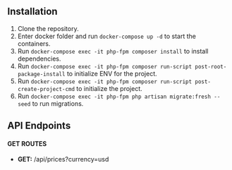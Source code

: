 ## Installation

1. Clone the repository.
2. Enter docker folder and run `docker-compose up -d` to start the containers.
3. Run `docker-compose exec -it php-fpm composer install` to install dependencies.
4. Run `docker-compose exec -it php-fpm composer run-script post-root-package-install` to initialize ENV for the project.
5. Run `docker-compose exec -it php-fpm composer run-script post-create-project-cmd` to initialize the project.
6. Run `docker-compose exec -it php-fpm php artisan migrate:fresh --seed` to run migrations.

## API Endpoints

#### GET ROUTES
- **GET:** /api/prices?currency=usd
